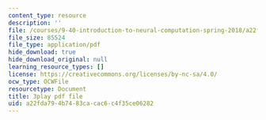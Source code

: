 ```yaml
---
content_type: resource
description: ''
file: /courses/9-40-introduction-to-neural-computation-spring-2018/a22fda794b7483cacac6c4f35ce06282_dNHqd6nGr5o.pdf
file_size: 85524
file_type: application/pdf
hide_download: true
hide_download_original: null
learning_resource_types: []
license: https://creativecommons.org/licenses/by-nc-sa/4.0/
ocw_type: OCWFile
resourcetype: Document
title: 3play pdf file
uid: a22fda79-4b74-83ca-cac6-c4f35ce06282
---
```

